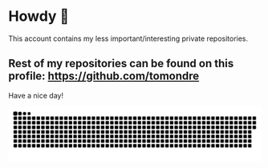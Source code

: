# Howdy 🤠

This account contains my less important/interesting private repositories.

## Rest of my repositories can be found on this profile: https://github.com/tomondre

[](https://visitor-badge.glitch.me/badge?page_id=tondrejk.tondrejk)

Have a nice day!

<a href=#><img src="contributions.svg"></a>


<!--
**tomondre/tomondre** is a ✨ _special_ ✨ repository because its `README.md` (this file) appears on your GitHub profile.

Here are some ideas to get you started:

- 🔭 I’m currently working on ...
- 🌱 I’m currently learning ...
- 👯 I’m looking to collaborate on ...
- 🤔 I’m looking for help with ...
- 💬 Ask me about ...
- 📫 How to reach me: ...
- 😄 Pronouns: ...
- ⚡ Fun fact: ...
-->
